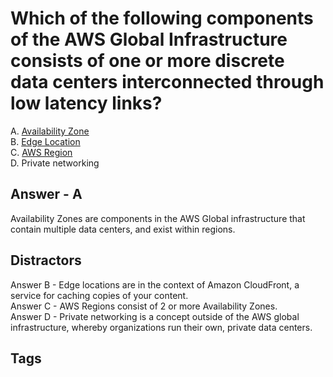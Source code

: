 # Which of the following components of the AWS Global Infrastructure consists of one or more discrete data centers interconnected through low latency links?

A. [Availability Zone](./202309120416)  
B. [Edge Location](./202309120410)  
C. [AWS Region](./202309120400)  
D. Private networking  

## Answer - A
Availability Zones are components in the AWS Global infrastructure that contain multiple data centers, and exist within regions.  

## Distractors
Answer B - Edge locations are in the context of Amazon CloudFront, a service for caching copies of your content.  
Answer C - AWS Regions consist of 2 or more Availability Zones.  
Answer D - Private networking is a concept outside of the AWS global infrastructure, whereby organizations run their own, private data centers.  

## Tags
